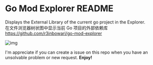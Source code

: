 # Go Mod Explorer README

Displays the External Library of the current go project in the Explorer.  
在文件浏览器树状图中显示当前 Go 项目的外部依赖库  
https://github.com/r3inbowari/go-mod-explorer

![img](https://user-images.githubusercontent.com/30739857/145058863-d54fb8d8-4512-4d0f-81de-7c3cb29391ed.png)

I'm appreciate if you can create a issue on this repo when you have an unsolvable problem or new request.
**Enjoy!**
